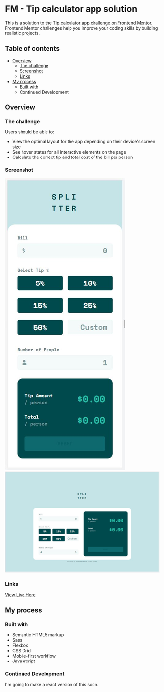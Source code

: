 # FM - Tip calculator app solution

This is a solution to the [Tip calculator app challenge on Frontend Mentor](https://www.frontendmentor.io/challenges/tip-calculator-app-ugJNGbJUX). Frontend Mentor challenges help you improve your coding skills by building realistic projects.

## Table of contents

- [Overview](#overview)
  - [The challenge](#the-challenge)
  - [Screenshot](#screenshot)
  - [Links](#links)
- [My process](#my-process)
  - [Built with](#built-with)
  - [Continued Development](#continued-development)

## Overview

### The challenge

Users should be able to:

- View the optimal layout for the app depending on their device's screen size
- See hover states for all interactive elements on the page
- Calculate the correct tip and total cost of the bill per person

### Screenshot

![](./images/ss/375.JPG)\
![](./images/ss/1440.JPG)

### Links

[View Live Here](https://bague-rodnel.github.io/tip-calculator-app/)

## My process

### Built with

- Semantic HTML5 markup
- Sass
- Flexbox
- CSS Grid
- Mobile-first workflow
- Javasrcript

### Continued Development

I'm going to make a react version of this soon.
